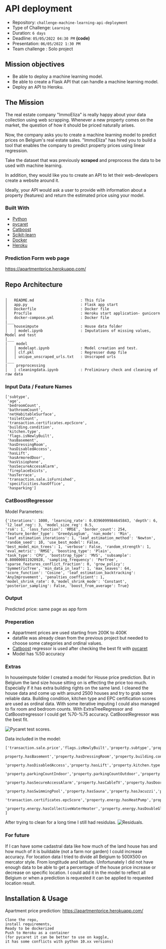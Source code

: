 # API deployment

- Repository: `challenge-machine-learning-api-deployment`
- Type of Challenge: `Learning`
- Duration: `6 days`
- Deadline: `05/05/2022 04:30 PM` **(code)**
- Presentation: `06/05/2022 1:30 PM`
- Team challenge : Solo project

## Mission objectives

- Be able to deploy a machine learning model.
- Be able to create a Flask API that can handle a machine learning model.
- Deploy an API to Heroku.

## The Mission

The real estate company "ImmoEliza" is really happy about your data collection using web scrapping. Whenever a new property comes on the market, the question of how it should be priced naturally arises.

Now, the company asks you to create a machine learning model to predict prices on Belgium's real estate sales. "ImmoEliza" has hired you to build a tool that enables the company to predict property prices using linear regression.  

Take the dataset that was previously **scraped** and preprocess the data to be used with machine learning. 

In addition, they would like you to create an API to let their web-developers create a website around it.

Ideally, your API would ask a user to provide with information about a property (features) and return the estimated price using your model.


### Built With

* [Python](https://www.python.org/)
* [pycaret](https://pycaret.org/)
* [Catboost](https://catboost.ai/)
* [Scikit-learn](https://scikit-learn.org/)
* [Docker](https://www.docker.com/)
* [Heroku](https://www.heroku.com/)

### Prediction Form web page

https://apartmentprice.herokuapp.com/


## Repo Architecture 

```

│   README.md                     : This file
│   app.py                        : Flask app start
│   Dockerfile                    : Docker file  
│   Procfile                      : Heroku start application- gunicorn
│   docker-compose.yml            : Docker file
|___             
│   houseimpute                   : House data folder 
│   │ model.ipynb                 : Imputations of missing values, Model and test  
│___   
|    model          
│   │ modelapt.ipynb              : Model creation and test.
│   │ clf.pkl                     : Regresser dump file 
│   │ unique_unscraped_urls.txt   : Unscraped urls 
│___  
|    preprocessing
│   | cleaningdata.ipynb          : Preliminary check and cleaning of raw data 

```

### Input Data / Feature Names
```
['subtype',
 'age',
 'bedroomCount',
 'bathroomCount',
 'netHabitableSurface',
 'toiletCount',
 'transaction.certificates.epcScore',
 'building.condition',
 'kitchen.type',
 'flags.isNewlyBuilt',
 'hasBasement',
 'hasDressingRoom',
 'hasDisabledAccess',
 'hasLift',
 'hasArmoredDoor',
 'hasVisiophone',
 'hasSecureAccessAlarm',
 'fireplaceExists',
 'hasTerrace',
 'transaction.sale.isFurnished',
 'specificities.hasOffice',
 'hasparking']
```

### CatBoostRegressor
Model Parameters:
```
{'iterations': 1000, 'learning_rate': 0.0396099984645843, 'depth': 6, 'l2_leaf_reg': 3, 'model_size_reg': 0.5, 
'rsm': 1, 'loss_function': 'RMSE', 'border_count': 254, 'feature_border_type': 'GreedyLogSum', 'nan_mode': 'Min', 
'leaf_estimation_iterations': 1, 'leaf_estimation_method': 'Newton', 'random_seed': 10, 'use_best_model': False, 
'best_model_min_trees': 1, 'verbose': False, 'random_strength': 1, 'eval_metric': 'RMSE', 'boosting_type': 'Plain', 
'task_type': 'CPU', 'bootstrap_type': 'MVS', 'subsample': 0.800000011920928, 'sampling_frequency': 'PerTree', 
'sparse_features_conflict_fraction': 0, 'grow_policy': 'SymmetricTree', 'min_data_in_leaf': 1, 'max_leaves': 64, 
'score_function': 'Cosine', 'leaf_estimation_backtracking': 'AnyImprovement', 'penalties_coefficient': 1, 
'model_shrink_rate': 0,'model_shrink_mode': 'Constant', 'posterior_sampling': False, 'boost_from_average': True}
```

### Output

Predicted price: same page as app form
 
### Preperation
 - Appartment prices are used starting from 200K to 400K 
 - datafile was already clean from the previous project but needed to choose some categories and ordinal values.
 - [Catboost](https://catboost.ai/) regressor is used after checking the best fit with [pycaret](https://pycaret.org/)
 - Model has %50 accuracy

### Extras
  In houseimpute folder I created a model for House price prediction. But in Belgium the land size house sitting on is effecting the price too much.
  Especially if it has extra building rights on the same land. I cleaned the house data and come up with around 2500 houses and try to grab some reliable data. 
  Building condition, kitchen type and EPC certification scores are used as ordinal data. With some iterative imputing I could also managed to fix room and bedroom
  counts. With ExtraTreeRegressor and CatBoostregressor I could get %70-%75 accuracy.
  CatBoostRegressor was the best fit.

  ![Pycaret test scores](img/model_scores.png).


  Data included in the model:  
  ```
  ['transaction.sale.price','flags.isNewlyBuilt','property.subtype','property.bedroomCount','property.bathroomCount','property.netHabitableSurface',
      property.hasBasement','property.hasDressingRoom','property.building.condition','property.building.constructionYear','property.hasCaretakerOrConcierge',
      'property.hasDisabledAccess','property.hasLift','property.kitchen.type','property.land.surface','property.hasLaundryRoom','property.hasGarden',
      'property.parkingCountIndoor','property.parkingCountOutdoor','property.hasAirConditioning','property.hasArmoredDoor','property.hasVisiophone',
      'property.hasSecureAccessAlarm','property.hasCableTV','property.hasDoorPhone','property.showerRoomCount','property.toiletCount',
      'property.hasSwimmingPool','property.hasSauna','property.hasJacuzzi','property.fireplaceExists','property.hasTerrace',
      'transaction.certificates.epcScore','property.energy.hasHeatPump','property.energy.hasPhotovoltaicPanels','property.energy.hasThermicPanels',
      'property.energy.hasCollectiveWaterHeater','property.energy.hasDoubleGlazing','property.livingRoom.surface'
  ]
  ```

After trying to clean for a long time I still had residulas. 
![Residuals](img/residuals.png).


### For future
If I can have some cadastral data like how much of the land house has and how much of it is buildable (not a farm nor garden) I could increase accuracy. For location data I tried to divide all Belgium to 500X500 on mercator style. From longtitude and latitude. Unfortunately I did not have enough data to be able to get a percentage of the house price increase or decrease on specific location. I could add it in the model to reflect all Belgium or when a prediction is requested it can be applied to requested location result.  



## Installation & Usage
Apartment price prediction:
https://apartmentprice.herokuapp.com/

```
Clone the repo, 
install requirements, 
Ready to be dockerized
Push to Heroku as a container
(for pycaret it can be better to use on kaggle, 
it has some conflicts with python 10.xx versions)
```

